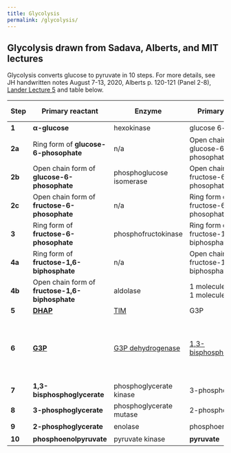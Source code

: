 ```yaml
---
title: Glycolysis
permalink: /glycolysis/
---
```


## Glycolysis drawn from Sadava, Alberts, and MIT lectures

Glycolysis converts glucose to pyruvate in 10 steps. For more details, see JH handwritten notes August 7-13, 2020,  Alberts p. 120-121 (Panel 2-8), [Lander Lecture 5](/index) and table below.


| Step   | Primary reactant                                | Enzyme                   | Primary Product                             | Other reactants                | Other products                                                 |                                                                                                                                                                                                                                                                                                                                                       
|--------|-------------------------------------------------|--------------------------|---------------------------------------------|--------------------------------|----------------------------------------------------------------|
| **1**  | **&#945;-glucose**                              | hexokinase               | glucose 6-phosphate                         | ATP                            | ADP; H<sup>+</sup>                                             |                                                                                                                                                                                                                                                     
| **2a** | Ring form of **glucose-6-phosophate**           | n/a                      | Open chain form of glucose-6-phosophate     |                                |                                                                |
| **2b** | Open chain form of **glucose-6-phosophate**     | phosphoglucose isomerase | Open chain form of fructose-6-phosophate    |                                |                                                                |                                                                                                                                                                                                                       
| **2c** | Open chain form of **fructose-6-phosophate**    | n/a                      | Ring form of fructose-6-phosophate          |                                |                                                                |
| **3**  | Ring form of **fructose-6-phosophate**          | phosphofructokinase      | Ring form of fructose-1,6-biphosphate                    | ATP                            | ADP; H<sup>+</sup>                                             |
| **4a** | Ring form of **fructose-1,6-biphosphate**       | n/a                      | Open chain form of fructose-1,6-biphosphate |                                |                                                                |
| **4b** | Open chain form of **fructose-1,6-biphosphate** | aldolase                 | 1 molecule of DHAP; 1 molecule of G3P       |                                |                                                                |
| **5**  | **[DHAP](https://en.wikipedia.org/wiki/Dihydroxyacetone_phosphate)**                                        | [TIM](https://en.wikipedia.org/wiki/Triosephosphate_isomerase)                      | G3P                                         |                                |                                                                |                                                                                                                                                                                                          
| **6**  | **[G3P](https://en.wikipedia.org/wiki/Glyceraldehyde_3-phosphate)**                                         | [G3P dehydrogenase](https://en.wikipedia.org/wiki/Glyceraldehyde_3-phosphate_dehydrogenase)        | [1,3-bisphosphoglycerate](https://en.wikipedia.org/wiki/1,3-Bisphosphoglyceric_acid)                      | NAD<sup>+</sup>; P<sub>i</sub> | NADH; extra H<sup>-</sup> see Alberts p. 82 for NAD reduction |
| **7**  | **1,3-bisphosphoglycerate**                      | phosphoglycerate kinase  | 3-phosphoglycerate                          | ADP                            | ATP                                                            |
| **8**  | **3-phosphoglycerate**                          | phosphoglycerate mutase  | 2-phosphoglycerate                          |                                |                                                                |
| **9**  | **2-phosphoglycerate**                          | enolase                  | phosphoenolpyruvate                         |                                | H<sub>2</sub>O                                                 |
| **10** | **phosphoenolpyruvate**                         | pyruvate kinase          | **pyruvate**                                | ADP; H<sup>+</sup>             | ATP                                                            |
